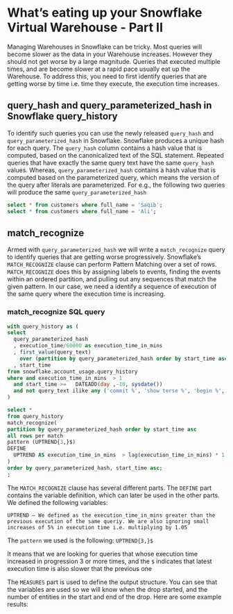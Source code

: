 # What’s eating up your Snowflake Virtual Warehouse - Part II

Managing Warehouses in Snowflake can be tricky. Most queries will become slower as the data in your Warehouse increases. However they should not get worse by a large magnitude. Queries that executed multiple times, and are become slower at a rapid pace usually eat up the Warehouse. To address this, you need to first identify queries that are getting worse by time i.e. time they execute, the execution time increases.

## query_hash and query_parameterized_hash in Snowflake query_history
To identify such queries you can use the newly released `query_hash` and `query_parameterized_hash` in Snowflake. Snowflake produces a unique hash for each query. The `query_hash` column contains a hash value that is computed, based on the canonicalized text of the SQL statement. Repeated queries that have exactly the same query text have the same `query_hash` values. Whereas, `query_parameterized_hash` contains a hash value that is computed based on the parameterized query, which means the version of the query after literals are parameterized. For e.g., the following two queries will produce the same `query_parameterized_hash`

```sql
select * from customers where full_name = 'Saqib';
select * from customers where full_name = 'Ali';
```

## match_recognize
Armed with `query_parameterized_hash` we will write a `match_recognize` query to identify queries that are getting worse progressively.  Snowflake’s `MATCH_RECOGNIZE` clause can perform Pattern Matching over a set of rows. `MATCH_RECOGNIZE` does this by assigning labels to events, finding the events within an ordered partition, and pulling out any sequences that match the given pattern. In our case, we need a identify a sequence of execution of the same query where the execution time is increasing.

### match_recognize SQL query

```sql
with query_history as (
select
  query_parameterized_hash
  , execution_time/60000 as execution_time_in_mins
  , first_value(query_text)
    over (partition by query_parameterized_hash order by start_time asc) as query_text
  , start_time
from snowflake.account_usage.query_history
where and execution_time_in_mins  > 1
  and start_time >=   DATEADD(day ,-10, sysdate())
  and not query_text ilike any ('commit %', 'show terse %', 'begin %', 'use %', 'create %')
)

select *
from query_history
match_recognize(
partition by query_parameterized_hash order by start_time asc
all rows per match
pattern (UPTREND{3,}$)
DEFINE
  UPTREND AS execution_time_in_mins  > lag(execution_time_in_mins) * 1.05
)
order by query_parameterized_hash, start_time asc;
;
```
The `MATCH_RECOGNIZE` clause has several different parts. The `DEFINE` part contains the variable definition, which can later be used in the other parts. We defined the following variables:

    UPTREND – We defined as the execution_time_in_mins greater than the previous execution of the same queriy. We are also ignoring small increases of 5% in execution time i.e. multiplying by 1.05
 
The `pattern` we used is the following: `UPTREND{3,}$`

It means that we are looking for queries that whose execution time increased in progression  3 or more times, and the `$` indicates that latest execution time is also slower that the previous one

The `MEASURES` part is used to define the output structure. You can see that the variables are used so we will know when the drop started, and the number of entities in the start and end of the drop.  Here are some example results:
